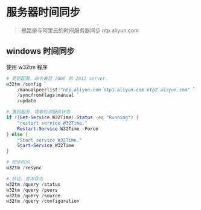 # 服务器时间同步

> 思路是与阿里云的时间服务器同步 ntp.aliyun.com

## windows 时间同步

使用 w32tm 程序

```powershell
# 更新配置，命令兼容 2008 和 2012 server.
w32tm /config `
    /manualpeerlist:"ntp.aliyun.com ntp1.aliyun.com ntp2.aliyun.com" `
    /syncfromflags:manual `
    /update

# 重启服务，或者检测服务状态
if ((Get-Service W32Time).Status -eq "Running") {
    "restart service W32Time."
    Restart-Service W32Time -Force
} else {
    "Start service W32Time."
    Start-Service W32Time
}

# 同步时间
w32tm /resync

# 验证、查询状态
w32tm /query /status
w32tm /query /peers
w32tm /query /source
w32tm /query /configuration
```
